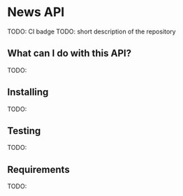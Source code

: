 # News API

TODO: CI badge
TODO: short description of the repository

## What can I do with this API?

TODO:

## Installing

TODO:

## Testing

TODO:

## Requirements

TODO:
